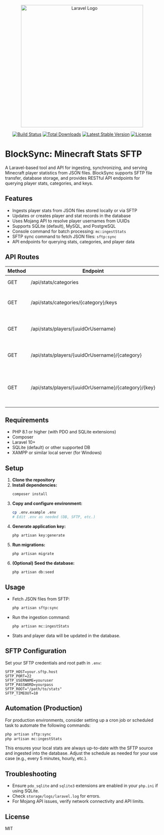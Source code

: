 <p align="center"><a href="https://laravel.com" target="_blank"><img src="https://raw.githubusercontent.com/laravel/art/master/logo-lockup/5%20SVG/2%20CMYK/1%20Full%20Color/laravel-logolockup-cmyk-red.svg" width="400" alt="Laravel Logo"></a></p>

<p align="center">
<a href="https://github.com/laravel/framework/actions"><img src="https://github.com/laravel/framework/workflows/tests/badge.svg" alt="Build Status"></a>
<a href="https://packagist.org/packages/laravel/framework"><img src="https://img.shields.io/packagist/dt/laravel/framework" alt="Total Downloads"></a>
<a href="https://packagist.org/packages/laravel/framework"><img src="https://img.shields.io/packagist/v/laravel/framework" alt="Latest Stable Version"></a>
<a href="https://packagist.org/packages/laravel/framework"><img src="https://img.shields.io/packagist/l/laravel/framework" alt="License"></a>
</p>

# BlockSync: Minecraft Stats SFTP

A Laravel-based tool and API for ingesting, synchronizing, and serving Minecraft player statistics from JSON files. BlockSync supports SFTP file transfer, database storage, and provides RESTful API endpoints for querying player stats, categories, and keys.

## Features
- Ingests player stats from JSON files stored locally or via SFTP
- Updates or creates player and stat records in the database
- Uses Mojang API to resolve player usernames from UUIDs
- Supports SQLite (default), MySQL, and PostgreSQL
- Console command for batch processing: `mc:ingestStats`
- SFTP sync command to fetch JSON files: `sftp:sync`
- API endpoints for querying stats, categories, and player data

## API Routes

| Method | Endpoint                                                           | Description                                                    |
|--------|--------------------------------------------------------------------|----------------------------------------------------------------|
| GET    | /api/stats/categories                                              | List all stat categories                                       |
| GET    | /api/stats/categories/{category}/keys                              | List all stat keys for a given category                        |
| GET    | /api/stats/players/{uuidOrUsername}                                | List all stats for a player by UUID or username                |
| GET    | /api/stats/players/{uuidOrUsername}/{category}                     | List all stats for a player in a specific category             |
| GET    | /api/stats/players/{uuidOrUsername}/{category}/{key}               | Get a specific stat value for a player by category and key     |

## Requirements
- PHP 8.1 or higher (with PDO and SQLite extensions)
- Composer
- Laravel 10+
- SQLite (default) or other supported DB
- XAMPP or similar local server (for Windows)

## Setup
1. **Clone the repository**
2. **Install dependencies:**
   ```sh
   composer install
   ```
3. **Copy and configure environment:**
   ```sh
   cp .env.example .env
   # Edit .env as needed (DB, SFTP, etc.)
   ```
4. **Generate application key:**
   ```sh
   php artisan key:generate
   ```
5. **Run migrations:**
   ```sh
   php artisan migrate
   ```
6. **(Optional) Seed the database:**
   ```sh
   php artisan db:seed
   ```

## Usage
- Fetch JSON files from SFTP:
  ```sh
  php artisan sftp:sync
  ```
- Run the ingestion command:
  ```sh
  php artisan mc:ingestStats
  ```
- Stats and player data will be updated in the database.

## SFTP Configuration
Set your SFTP credentials and root path in `.env`:
```
SFTP_HOST=your.sftp.host
SFTP_PORT=22
SFTP_USERNAME=youruser
SFTP_PASSWORD=yourpass
SFTP_ROOT="/path/to/stats"
SFTP_TIMEOUT=10
```

## Automation (Production)

For production environments, consider setting up a cron job or scheduled task to automate the following commands:

```sh
php artisan sftp:sync
php artisan mc:ingestStats
```

This ensures your local stats are always up-to-date with the SFTP source and ingested into the database. Adjust the schedule as needed for your use case (e.g., every 5 minutes, hourly, etc.).

## Troubleshooting
- Ensure `pdo_sqlite` and `sqlite3` extensions are enabled in your `php.ini` if using SQLite.
- Check `storage/logs/laravel.log` for errors.
- For Mojang API issues, verify network connectivity and API limits.

## License
MIT
